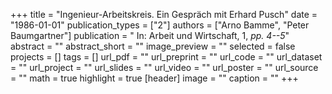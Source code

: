 +++
title = "Ingenieur-Arbeitskreis. Ein Gespräch mit Erhard Pusch"
date = "1986-01-01"
publication_types = ["2"]
authors = ["Arno Bamme", "Peter Baumgartner"]
publication = " In: Arbeit und Wirtschaft, 1, _pp. 4--5_"
abstract = ""
abstract_short = ""
image_preview = ""
selected = false
projects = []
tags = []
url_pdf = ""
url_preprint = ""
url_code = ""
url_dataset = ""
url_project = ""
url_slides = ""
url_video = ""
url_poster = ""
url_source = ""
math = true
highlight = true
[header]
image = ""
caption = ""
+++
